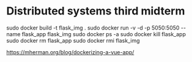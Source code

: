 # Distributed systems third midterm #

sudo docker build -t flask_img .
sudo docker run -v -d -p 5050:5050 --name flask_app flask_img
sudo docker ps -a
sudo docker kill flask_app
sudo docker rm flask_app
sudo docker rmi flask_img

https://mherman.org/blog/dockerizing-a-vue-app/
